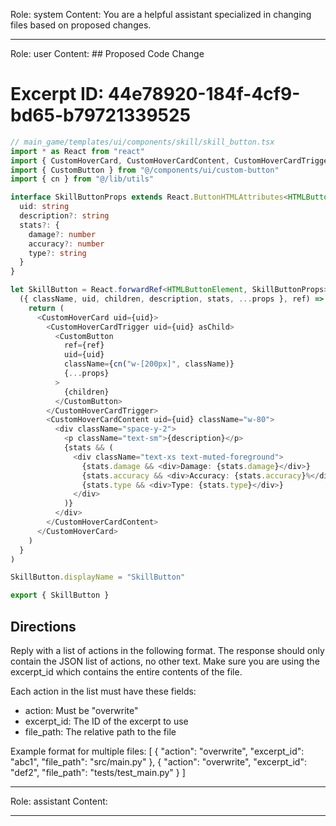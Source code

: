 Role: system
Content: You are a helpful assistant specialized in changing files based on proposed changes.
__________________
Role: user
Content: ## Proposed Code Change
# Excerpt ID: 44e78920-184f-4cf9-bd65-b79721339525
```typescript
// main_game/templates/ui/components/skill/skill_button.tsx
import * as React from "react"
import { CustomHoverCard, CustomHoverCardContent, CustomHoverCardTrigger } from "@/components/ui/custom-hover-card"
import { CustomButton } from "@/components/ui/custom-button"
import { cn } from "@/lib/utils"

interface SkillButtonProps extends React.ButtonHTMLAttributes<HTMLButtonElement> {
  uid: string
  description?: string
  stats?: {
    damage?: number
    accuracy?: number
    type?: string
  }
}

let SkillButton = React.forwardRef<HTMLButtonElement, SkillButtonProps>(
  ({ className, uid, children, description, stats, ...props }, ref) => {
    return (
      <CustomHoverCard uid={uid}>
        <CustomHoverCardTrigger uid={uid} asChild>
          <CustomButton
            ref={ref}
            uid={uid}
            className={cn("w-[200px]", className)}
            {...props}
          >
            {children}
          </CustomButton>
        </CustomHoverCardTrigger>
        <CustomHoverCardContent uid={uid} className="w-80">
          <div className="space-y-2">
            <p className="text-sm">{description}</p>
            {stats && (
              <div className="text-xs text-muted-foreground">
                {stats.damage && <div>Damage: {stats.damage}</div>}
                {stats.accuracy && <div>Accuracy: {stats.accuracy}%</div>}
                {stats.type && <div>Type: {stats.type}</div>}
              </div>
            )}
          </div>
        </CustomHoverCardContent>
      </CustomHoverCard>
    )
  }
)

SkillButton.displayName = "SkillButton"

export { SkillButton }
```

## Directions
Reply with a list of actions in the following format. The response should only contain the JSON list of actions, no other text.
Make sure you are using the excerpt_id which contains the entire contents of the file.

Each action in the list must have these fields:
- action: Must be "overwrite"
- excerpt_id: The ID of the excerpt to use
- file_path: The relative path to the file

Example format for multiple files:
[
    {
        "action": "overwrite",
        "excerpt_id": "abc1",
        "file_path": "src/main.py"
    },
    {
        "action": "overwrite",
        "excerpt_id": "def2",
        "file_path": "tests/test_main.py"
    }
]
__________________
Role: assistant
Content: 
__________________
